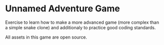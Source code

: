 # Unnamed Adventure Game

Exercise to learn how to make a more advanced game (more complex than a simple snake clone) and additionaly to practice good coding standards.

All assets in this game are open source.
